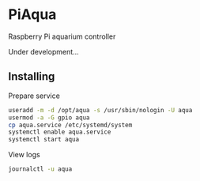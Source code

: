 # PiAqua
Raspberry Pi aquarium controller

Under development...

## Installing

Prepare service
```sh
useradd -m -d /opt/aqua -s /usr/sbin/nologin -U aqua
usermod -a -G gpio aqua
cp aqua.service /etc/systemd/system
systemctl enable aqua.service
systemctl start aqua
```
View logs
```sh
journalctl -u aqua
```